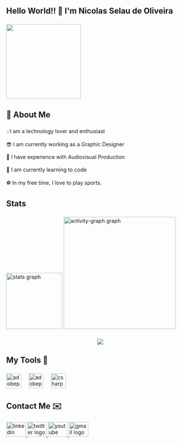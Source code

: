 <h2 align="left">Hello World!! 👋 I'm Nicolas Selau de Oliveira</h2>

###

<div align="left">
  <img height="200" src="https://i.pinimg.com/564x/43/56/1f/43561f38c19563835775f84234a59190.jpg"  />
</div>

###

<h2 align="left">👋 About Me</h2>

###

<p align="left">💡I am a technology lover and enthusiast<br><br>😎 I am currently working as a Graphic Designer<br><br>🔨 I have experience with Audiovisual Production<br><br>🤖 I am currently learning to code<br><br>⚽ In my free time, I love to play sports.</p>

###

<h2 align="left">Stats</h2>

###

<div align="left">
  <img src="https://github-readme-stats.vercel.app/api?username=Selaw16&hide_title=false&hide_rank=false&show_icons=true&include_all_commits=true&count_private=true&disable_animations=false&theme=algolia&locale=en&hide_border=false&order=1" height="150" alt="stats graph"  />
  <img src="https://github-readme-activity-graph.vercel.app/graph?username=Selaw16&radius=16&theme=react&area=true&order=5" height="300" alt="activity-graph graph"  />
</div>

###

<div align="center">
  <img src="https://profile-counter.glitch.me/Selaw16/count.svg?"  />
</div>

###

<h2 align="left">My Tools 🔨</h2>

###

<div align="left">
  <img src="https://skillicons.dev/icons?i=ps" height="40" alt="adobephotoshop logo"  />
  <img width="12" />
  <img src="https://skillicons.dev/icons?i=pr" height="40" alt="adobepremierepro logo"  />
  <img width="12" />
  <img src="https://skillicons.dev/icons?i=cs" height="40" alt="csharp logo"  />
</div>

###

<h2 align="left">Contact Me ✉️</h2>

###

<div align="left">
  <a href="https://www.linkedin.com/in/nicolas-selau-2155a92b2/" target="_blank">
    <img src="https://raw.githubusercontent.com/maurodesouza/profile-readme-generator/master/src/assets/icons/social/linkedin/default.svg" width="52" height="40" alt="linkedin logo"  />
  </a>
  <a href="https://x.com/Selauzera2" target="_blank">
    <img src="https://raw.githubusercontent.com/maurodesouza/profile-readme-generator/master/src/assets/icons/social/twitter/default.svg" width="52" height="40" alt="twitter logo"  />
  </a>
  <a href="https://www.youtube.com/@nsselau" target="_blank">
    <img src="https://raw.githubusercontent.com/maurodesouza/profile-readme-generator/master/src/assets/icons/social/youtube/default.svg" width="52" height="40" alt="youtube logo"  />
  </a>
  <a href="eusouniko123@gmail.com" target="_blank">
    <img src="https://raw.githubusercontent.com/maurodesouza/profile-readme-generator/master/src/assets/icons/social/gmail/default.svg" width="52" height="40" alt="gmail logo"  />
  </a>
</div>

###
